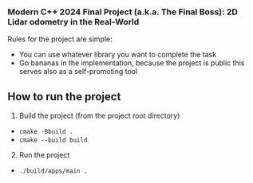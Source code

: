 ### Modern C++ 2024 Final Project (a.k.a. The Final Boss): 2D Lidar odometry in the Real-World

Rules for the project are simple:

- You can use whatever library you want to complete the task
- Go bananas in the implementation, because the project is public this serves also as a self-promoting tool

## How to run the project

1. Build the project (from the project root directory)

- `cmake -Bbuild .`
- `cmake --build build`

2. Run the project

- `./build/apps/main .`